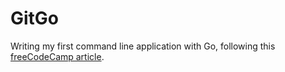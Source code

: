 # GitGo

Writing my first command line application with Go, following this [freeCodeCamp article](https://medium.freecodecamp.org/writing-command-line-applications-in-go-2bc8c0ace79d).
